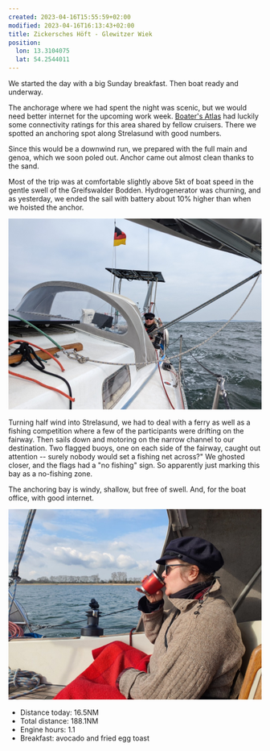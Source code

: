 ```yaml
---
created: 2023-04-16T15:55:59+02:00
modified: 2023-04-16T16:13:43+02:00
title: Zickersches Höft - Glewitzer Wiek
position:
  lon: 13.3104075
  lat: 54.2544011
---
```


We started the day with a big Sunday breakfast. Then boat ready and underway.

The anchorage where we had spent the night was scenic, but we would need better internet for the upcoming work week. [Boater's Atlas](https://boatersatlas.com/) had luckily some connectivity ratings for this area shared by fellow cruisers. There we spotted an anchoring spot along Strelasund with good numbers.

Since this would be a downwind run, we prepared with the full main and genoa, which we soon poled out. Anchor came out almost clean thanks to the sand.

Most of the trip was at comfortable slightly above 5kt of boat speed in the gentle swell of the Greifswalder Bodden. Hydrogenerator was churning, and as yesterday, we ended the sail with battery about 10% higher than when we hoisted the anchor.

![Image](../2023/482f49d5c61366c9887e3c5887f660ff.jpg) 

Turning half wind into Strelasund, we had to deal with a ferry as well as a fishing competition where a few of the participants were drifting on the fairway. Then sails down and motoring on the narrow channel to our destination.
Two flagged buoys, one on each side of the fairway, caught out attention -- surely nobody would set a fishing net across?" We ghosted closer, and the flags had a "no fishing" sign. So apparently just marking this bay as a no-fishing zone.

The anchoring bay is windy, shallow, but free of swell. And, for the boat office, with good internet.

![Image](../2023/91deee09a40959c8f68bc314e1b9d0a0.jpg) 

* Distance today: 16.5NM
* Total distance: 188.1NM
* Engine hours: 1.1
* Breakfast: avocado and fried egg toast
